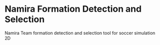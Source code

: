 # Namira Formation Detection and Selection
Namira Team formation detection and selection tool for soccer simulation 2D
